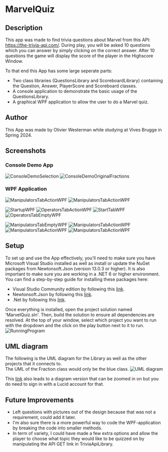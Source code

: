 # MarvelQuiz
## Description
This app was made to find trivia questions about Marvel from this API: https://the-trivia-api.com/.
During play, you will be asked 10 questions which you can answer by simply clicking on the correct answer.
After 10 questions the game will display the score of the player in the Highscore Window.

To that end this App has some large seperate parts:
- Two class libraries (QuestionsLibrary and ScoreboardLibrary) containing the Question, Answer, PlayerScore and Scoreboard classes.
- A console application to demonstrate the basic usage of the QuestionsLibrary.
- A graphical WPF application to allow the user to do a Marvel quiz. 

## Author
This App was made by Olivier Westerman while studying at Vives Brugge in Spring 2024.

## Screenshots
### Console Demo App
![ConsoleDemoSelection](Images/DemoConsole1.jpg)
![ConsoleDemoOriginalFractions](Images/DemoConsole2.jpg)

### WPF Application
![ManipulatorsTabActionWPF](Images/SolutionOverview.jpg)
![ManipulatorsTabActionWPF](Images/WPFwindowOverview.jpg)

![StartupWPF](Images/MainWindow_Start.jpg)
![OperatorsTabActionWPF](Images/MainWindow_PlayerInput.jpg)
![StartTabWPF](Images/MainWindow_Game.jpg)
![OperatorsTabEmptyWPF](Images/MainWindow_Correct.jpg)

![ManipulatorsTabEmptyWPF](Images/Hiscores.jpg)
![ManipulatorsTabActionWPF](Images/Hiscores_SaveFileWrite.jpg)
![ManipulatorsTabActionWPF](Images/Hiscores_SaveFile.jpg)
![ManipulatorsTabActionWPF](Images/About.jpg)

## Setup
To set up and use the App effectively, you'll need to make sure you have Microsoft Visual Studio installed as well as install or update the NuGet packages from Newtonsoft.Json (version 13.0.3 or higher).
It is also important to make sure you are working in a .NET 6 or higher environment.
You can find a step-by-step guide for installing these packages here:
- Visual Studio Community edition by following this [link](https://learn.microsoft.com/en-us/visualstudio/install/install-visual-studio?view=vs-2022).
- Newtonsoft.Json by following this [link](https://www.nuget.org/packages/Newtonsoft.Json/).
- .Net by following this [link](https://dotnet.microsoft.com/en-us/download/dotnet-framework).

Once everything is installed, open the project solution named 'MarvelQuiz.sln'. Then, build the solution to ensure all dependencies are resolved. 
At the top of your window, select which project you want to run with the dropdown and the click on the play button next to it to run.
![RunningProgram](Images/SelectCorrectProgramToRun.jpg)

## UML diagram
The following is the UML diagram for the Library as well as the other projects that it connects to.\
The UML of the Fraction class would only be the blue class.
![UML diagram]([Images/UML_diagram.png](https://github.com/OlivierWesterman/MarvelQuiz/blob/258f0205513842f2cce98fa4b9ac86f430a81fd6/Images/UML%20diagram.png))


This [link](https://lucid.app/lucidchart/719c3ac3-6d12-45f4-9c02-9b0dc1dd661d/edit?viewport_loc=-2167%2C-39%2C3216%2C1221%2CHWEp-vi-RSFO&invitationId=inv_b5f2439a-9d1e-47bd-999a-76f4c800788b) also leads to a diagram version that can be zoomed in on but you do need to sign in with a Lucid account for that.

## Future Improvements
- Left questions with pictures out of the design because that was not a requirement, could add it later.
- I'm also sure there is a more powerful way to code the WPF-application by breaking the code into smaller methods.
- In term of variety, I could have made a few extra options and allow the player to choose what topic they would like to be quizzed on by manipulating the API GET link in TriviaApiLibrary.



